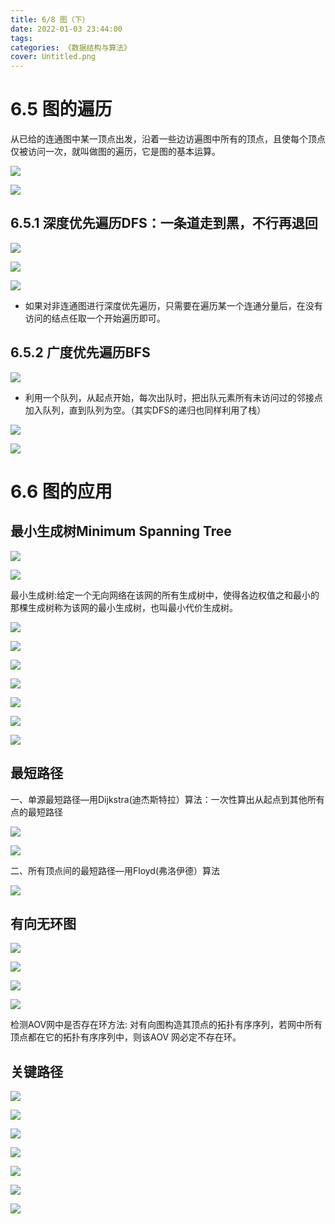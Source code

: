 ```yaml
---
title: 6/8 图（下）
date: 2022-01-03 23:44:00
tags:
categories: 《数据结构与算法》
cover: Untitled.png
---
```



# 6.5 图的遍历

从已给的连通图中某一顶点出发，沿着一些边访遍图中所有的顶点，且使每个顶点仅被访问一次，就叫做图的遍历，它是图的基本运算。

![](Untitled.png)

![](Untitled%201.png)

## 6.5.1 深度优先遍历DFS：一条道走到黑，不行再退回

![](Untitled%202.png)

![](Untitled%203.png)

![](Untitled%204.png)

- 如果对非连通图进行深度优先遍历，只需要在遍历某一个连通分量后，在没有访问的结点任取一个开始遍历即可。

## 6.5.2 广度优先遍历BFS

![](Untitled%205.png)

- 利用一个队列，从起点开始，每次出队时，把出队元素所有未访问过的邻接点加入队列，直到队列为空。（其实DFS的递归也同样利用了栈）

![](Untitled%206.png)

![](Untitled%207.png)

# 6.6 图的应用

## 最小生成树Minimum Spanning Tree

![](Untitled%208.png)

![](Untitled%209.png)

最小生成树:给定一个无向网络在该网的所有生成树中，使得各边权值之和最小的那棵生成树称为该网的最小生成树，也叫最小代价生成树。

![](Untitled%2010.png)

![](Untitled%2011.png)

![](Untitled%2012.png)

![](Untitled%2013.png)

![](Untitled%2014.png)

![](Untitled%2015.png)

![](Untitled%2016.png)

## 最短路径

一、单源最短路径—用Dijkstra(迪杰斯特拉）算法：一次性算出从起点到其他所有点的最短路径

![](Untitled%2017.png)

![](Untitled%2018.png)

二、所有顶点间的最短路径—用Floyd(弗洛伊德）算法

![](Untitled%2019.png)

## 有向无环图

![](Untitled%2020.png)

![](Untitled%2021.png)

![](Untitled%2022.png)

![](Untitled%2023.png)

检测AOV网中是否存在环方法:
对有向图构造其顶点的拓扑有序序列，若网中所有顶点都在它的拓扑有序序列中，则该AOV 网必定不存在环。

## 关键路径

![](Untitled%2024.png)

![](Untitled%2025.png)

![](Untitled%2026.png)

![](Untitled%2027.png)

![](Untitled%2028.png)

![](Untitled%2029.png)

![](Untitled%2030.png)